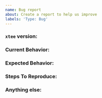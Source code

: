 ```yaml
---
name: Bug report
about: Create a report to help us improve
labels: 'Type: Bug'
---
```



<!-- ISSUES MISSING IMPORTANT INFORMATION MAY BE CLOSED WITHOUT INVESTIGATION. -->

### `xtee` version:
<!-- We only accept issues that are reproducible on the latest version of `xtee`. -->
<!-- You can find the latest version of project at https://github.com/hueristiq/xtee/releases/ -->

### Current Behavior:
<!-- A concise description of what you're experiencing. -->

### Expected Behavior:
<!-- A concise description of what you expected to happen. -->

### Steps To Reproduce:
<!--
Example: steps to reproduce the behavior:
1. Run 'xtee ..'
2. See error...
-->

### Anything else:
<!-- Links? References? Screnshots? Anything that will give us more contextee about the issue that you are encountering! -->
